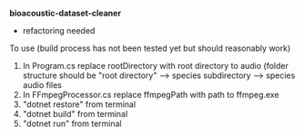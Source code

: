 **bioacoustic-dataset-cleaner**

- refactoring needed


To use (build process has not been tested yet but should reasonably work)

1. In Program.cs replace rootDirectory with root directory to audio (folder structure should be "root directory" --> species subdirectory --> species audio files
2. In FFmpegProcessor.cs replace ffmpegPath with path to ffmpeg.exe
3. "dotnet restore" from terminal
4. "dotnet build" from terminal
5. "dotnet run" from terminal
